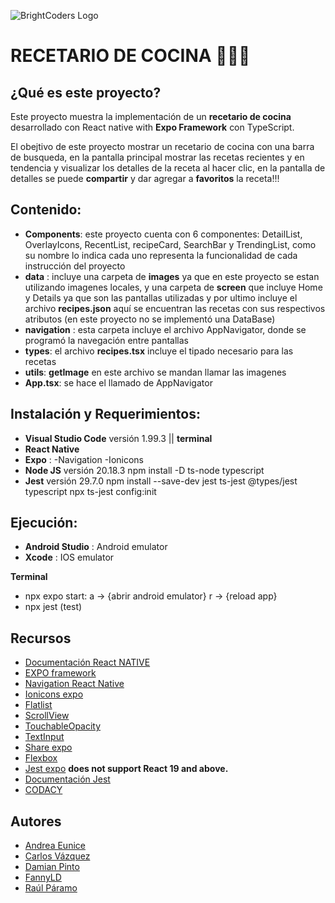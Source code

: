 ![BrightCoders Logo](../04-recetario-de-cocina-red-team/recetario/img/logo.png)

# RECETARIO DE COCINA 🥙🌮🍕

## ¿Qué es este proyecto?

Este proyecto muestra la implementación de un **recetario de cocina** desarrollado con React native with **Expo Framework** con TypeScript.

El obejtivo de este proyecto mostrar un recetario de cocina con una barra de busqueda, en la pantalla principal mostrar las recetas recientes y en tendencia y visualizar los detalles de la receta al hacer clic, en la pantalla de detalles se puede **compartir** y dar agregar a **favoritos** la receta!!!

## Contenido:

- **Components**: este proyecto cuenta con 6 componentes: DetailList, OverlayIcons, RecentList, recipeCard, SearchBar y TrendingList, como su nombre lo indica cada uno representa la funcionalidad de cada instrucción del proyecto
- **data** : incluye una carpeta de **images** ya que en este proyecto se estan utilizando imagenes locales, y una carpeta de **screen** que incluye Home y Details ya que son las pantallas utilizadas y por ultimo incluye el archivo **recipes.json** aquí se encuentran las recetas con sus respectivos atributos (en este proyecto no se implementó una DataBase)
- **navigation** : esta carpeta incluye el archivo AppNavigator, donde se programó la navegación entre pantallas
- **types**: el archivo **recipes.tsx** incluye el tipado necesario para las recetas
- **utils**: **getImage** en este archivo se mandan llamar las imagenes
- **App.tsx**: se hace el llamado de AppNavigator 

## Instalación y Requerimientos:

- **Visual Studio Code** versión 1.99.3 || **terminal**
- **React Native**
- **Expo** :
  -Navigation 
  -Ionicons
- **Node JS** versión 20.18.3
  npm install -D ts-node typescript
- **Jest** versión 29.7.0
  npm install --save-dev jest ts-jest @types/jest typescript
  npx ts-jest config:init

## Ejecución:
- **Android Studio** : Android emulator
- **Xcode** : IOS emulator

**Terminal**
- npx expo start: a -> {abrir android emulator}  r -> {reload app}
- npx jest (test) 

## Recursos

- [Documentación React NATIVE](https://reactnative.dev/docsenvironment-setup)
- [EXPO framework](https://docs.expo.dev/get-started/set-up-your-environment/)
- [Navigation React Native](https://reactnative.dev/docs/navigation)
- [Ionicons expo](https://reactnative.dev/docs/navigation)
- [Flatlist](https://reactnative.dev/docs/flatlist)
- [ScrollView](https://reactnative.dev/docs/scrollview)
- [TouchableOpacity](https://reactnative.dev/docs/touchableopacity)
- [TextInput](https://reactnative.dev/docs/textinput)
- [Share expo](https://reactnative.dev/docs/share?language=typescript)
- [Flexbox](https://reactnative.dev/docs/flexbox)
- [Jest expo](https://docs.expo.dev/develop/unit-testing/) **does not support React 19 and above.**
- [Documentación Jest](https://jestjs.io/es-ES/docs/getting-started)
- [CODACY](https://www.codacy.com/)

## Autores

- [Andrea Eunice](https://github.com/AndreaEunice)
- [Carlos Vázquez](https://github.com/vazquezcm)
- [Damian Pinto](https://github.com/alexcodeJSphy)
- [FannyLD](https://github.com/FannyLD)
- [Raúl Páramo](https://github.com/RaulParamo)